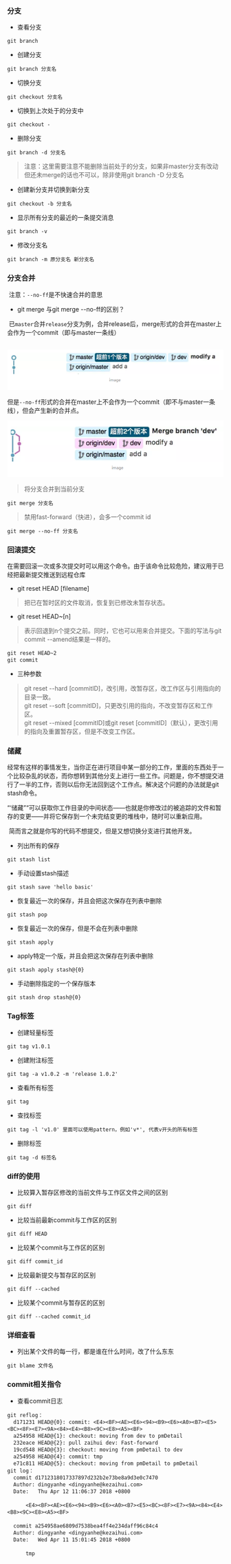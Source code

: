 ### 分支
* 查看分支
```
git branch
```

* 创建分支
```
git branch 分支名
```

* 切换分支
```
git checkout 分支名
```

* 切换到上次处于的分支中
```
git checkout -
```

* 删除分支
```
git branch -d 分支名
```
> 注意：这里需要注意不能删除当前处于的分支，如果非master分支有改动但还未merge的话也不可以，除非使用git branch -D 分支名

* 创建新分支并切换到新分支
```
git checkout -b 分支名
```

* 显示所有分支的最近的一条提交消息
```
git branch -v
```

* 修改分支名
```
git branch -m 原分支名 新分支名
```

### 分支合并
  注意：`--no-ff`是不快速合并的意思

* git merge 与git merge --no-ff的区别？

  已`master`合并`release`分支为例，合并release后，merge形式的合并在master上会作为一个commit（即与master一条线）
  
  ![merge](./file/merge.png)
  
  但是`--no-ff`形式的合并在master上不会作为一个commit（即不与master一条线），但会产生新的合并点。
  
  ![mergeNoFF](./file/mergeNoFF.png)

> 将分支合并到当前分支
```
git merge 分支名
```

> 禁用fast-forward（快进），会多一个commit id
```
git merge --no-ff 分支名
```



### 回滚提交
在需要回滚一次或多次提交时可以用这个命令。由于该命令比较危险，建议用于已经把最新提交推送到远程仓库

* git reset HEAD [filename] 

> 把已在暂时区的文件取消，恢复到已修改未暂存状态。
  
* git reset HEAD~[n]

> 表示回退到n个提交之前。同时，它也可以用来合并提交。下面的写法与git commit --amend结果是一样的。
  
  ```
  git reset HEAD~2
  git commit
  ```

* 三种参数
> git reset --hard [commitID]，改引用，改暂存区，改工作区与引用指向的目录一致。    
> git reset --soft [commitID]，只更改引用的指向，不改变暂存区和工作区。    
> git reset --mixed [commitID]或git reset [commitID]（默认），更改引用的指向及重置暂存区，但是不改变工作区。           

### 储藏
 经常有这样的事情发生，当你正在进行项目中某一部分的工作，里面的东西处于一个比较杂乱的状态，而你想转到其他分支上进行一些工作。问题是，你不想提交进行了一半的工作，否则以后你无法回到这个工作点。解决这个问题的办法就是git stash命令。

 “‘储藏”“可以获取你工作目录的中间状态——也就是你修改过的被追踪的文件和暂存的变更——并将它保存到一个未完结变更的堆栈中，随时可以重新应用。

  简而言之就是你写的代码不想提交，但是又想切换分支进行其他开发。
* 列出所有的保存
```
git stash list
```

* 手动设置stash描述
```
git stash save 'hello basic'
```

* 恢复最近一次的保存，并且会把这次保存在列表中删除
```
git stash pop
```

* 恢复最近一次的保存，但是不会在列表中删除
```
git stash apply
```

* apply特定一个版，并且会把这次保存在列表中删除
```
git stash apply stash@{0}
```

* 手动删除指定的一个保存版本
```
git stash drop stash@{0}
```

### Tag标签

* 创建轻量标签
```
git tag v1.0.1
```

* 创建附注标签
```
git tag -a v1.0.2 -m 'release 1.0.2'
```

* 查看所有标签
```
git tag
```

* 查找标签
```
git tag -l 'v1.0' 里面可以使用pattern，例如'v*', 代表v开头的所有标签
```

* 删除标签
```
git tag -d 标签名
```

### diff的使用
* 比较算入暂存区修改的当前文件与工作区文件之间的区别
```
git diff
```

* 比较当前最新commit与工作区的区别
```
git diff HEAD
```

* 比较某个commit与工作区的区别
```
git diff commit_id
```

* 比较最新提交与暂存区的区别
```
git diff --cached
```

* 比较某个commit与暂存区的区别
```
git diff --cached commit_id
```
### 详细查看
* 列出某个文件的每一行，都是谁在什么时间，改了什么东东
```
git blame 文件名
```

### commit相关指令
* 查看commit日志
```
git reflog：
  d171231 HEAD@{0}: commit: <E4><BF><AE><E6><94><B9><E6><A0><B7><E5><BC><8F><E7><9A><84><E4><B8><9C><E8><A5><BF>
  a254958 HEAD@{1}: checkout: moving from dev to pmDetail
  232eace HEAD@{2}: pull zaihui dev: Fast-forward
  19cd548 HEAD@{3}: checkout: moving from pmDetail to dev
  a254958 HEAD@{4}: commit: tmp
  e71c811 HEAD@{5}: checkout: moving from pmDetail to pmDetail
git log：
  commit d1712318017337897d232b2e73be8a9d3e0c7470
  Author: dingyanhe <dingyanhe@kezaihui.com>
  Date:   Thu Apr 12 11:06:37 2018 +0800

      <E4><BF><AE><E6><94><B9><E6><A0><B7><E5><BC><8F><E7><9A><84><E4><B8><9C><E8><A5><BF>

  commit a254958ae6809d7538bea4ff4e234daff96c84c4
  Author: dingyanhe <dingyanhe@kezaihui.com>
  Date:   Wed Apr 11 15:01:45 2018 +0800

      tmp

```
